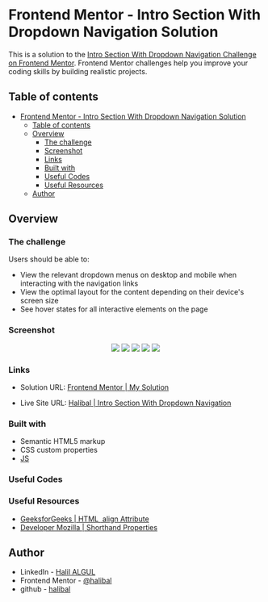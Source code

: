 # Frontend Mentor - Intro Section With Dropdown Navigation Solution

This is a solution to the [Intro Section With Dropdown Navigation Challenge on Frontend Mentor](https://www.frontendmentor.io/challenges/ping-single-column-coming-soon-page-5cadd051fec04111f7b848da/hub/ping-single-column-coming-soon-page-rJk2e6BIc). Frontend Mentor challenges help you improve your coding skills by building realistic projects.

## Table of contents

- [Frontend Mentor - Intro Section With Dropdown Navigation Solution](#frontend-mentor---intro-section-with-dropdown-navigation-solution)
  - [Table of contents](#table-of-contents)
  - [Overview](#overview)
    - [The challenge](#the-challenge)
    - [Screenshot](#screenshot)
    - [Links](#links)
    - [Built with](#built-with)
    - [Useful Codes](#useful-codes)
    - [Useful Resources](#useful-resources)
  - [Author](#author)

## Overview

### The challenge

Users should be able to:

- View the relevant dropdown menus on desktop and mobile when interacting with the navigation links
- View the optimal layout for the content depending on their device's screen size
- See hover states for all interactive elements on the page

### Screenshot

<p align="center">
 <img src="./images/desktop-version.png">
 <img src="./images/desktop-version-active.png">
 <img src="./images/mobile-version.png">
 <img src="./images/mobile-version-opened.png">
 <img src="./images/mobile-version-expanded.png">
</p>

### Links

- Solution URL: [Frontend Mentor | My Solution](https://www.frontendmentor.io/solutions/intro-section-with-dropdown-navigation-html-css-js-BJE47Xewq)
  
- Live Site URL: [Halibal | Intro Section With Dropdown Navigation](https://halibal.github.io/frontendmentor-projects/Intro_Section_With_Dropdown_Navigation/index.html)

### Built with

- Semantic HTML5 markup
- CSS custom properties
- [JS](https://www.javascript.com)

### Useful Codes

### Useful Resources

- [GeeksforGeeks | HTML <img> align Attribute](https://www.geeksforgeeks.org/html-img-align-attribute/)
- [Developer Mozilla | Shorthand Properties](https://developer.mozilla.org/en-US/docs/Web/CSS/Shorthand_properties)

## Author

- LinkedIn - [Halil ALGUL](https://www.linkedin.com/in/halilagul/)
- Frontend Mentor - [@halibal](https://www.frontendmentor.io/profile/halibal)
- github - [halibal](https://github.com/halibal)
